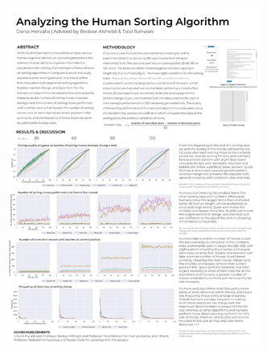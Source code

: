 ![](https://github.com/dan-iah/Analyzing-the-Human-Sorting-Algorithm/blob/main/Poster.jpg?raw=true)

